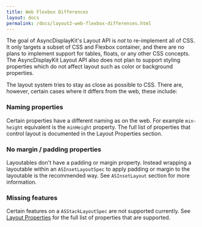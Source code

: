 ```yaml
---
title: Web Flexbox Differences
layout: docs
permalink: /docs/layout2-web-flexbox-differences.html
---
```


The goal of AsyncDisplayKit's Layout API is *not* to re-implement all of CSS. It only targets a subset of CSS and Flexbox container, and there are no plans to implement support for tables, floats, or any other CSS concepts. The AsyncDisplayKit Layout API also does not plan to support styling properties which do not affect layout such as color or background properties.

The layout system tries to stay as close as possible to CSS. There are, however, certain cases where it differs from the web, these include:

### Naming properties

Certain properties have a different naming as on the web. For example `min-height` equivalent is the `minHeight` property. The full list of properties that control layout is documented in the Layout Properties section.

### No margin / padding properties

Layoutables don't have a padding or margin property. Instead wrapping a layoutable within an `ASInsetLayoutSpec` to apply padding or margin to the layoutable is the recommended way. See `ASInsetLayout` section for more information.

### Missing features

Certain features on a `ASStackLayoutSpec` are not supported currently. See <a href = "layout2-layout-element-properties.html">Layout Properties</a> for the full list of properties that are supported.
